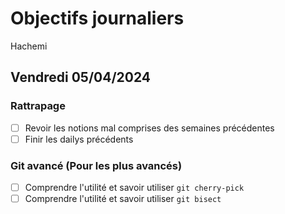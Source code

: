 # Objectifs journaliers

Hachemi

## Vendredi 05/04/2024

### Rattrapage

- [ ] Revoir les notions mal comprises des semaines précédentes
- [ ] Finir les dailys précédents

### Git avancé (Pour les plus avancés)

- [ ] Comprendre l'utilité et savoir utiliser `git cherry-pick`
- [ ] Comprendre l'utilité et savoir utiliser `git bisect`
